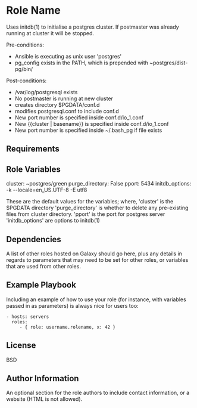 Role Name
=========

Uses initdb(1) to initialise a postgres cluster. If postmaster was already running at cluster it will be stopped.

Pre-conditions:
- Ansible is executing as unix user 'postgres'
- pg_config exists in the PATH, which is prepended with  ~postgres/dist-pg/bin/

Post-conditions:
- /var/log/postgresql exists
- No postmaster is running at new cluster 
- creates directory $PGDATA/conf.d  
- modifies postgresql.conf to include conf.d
- New port number is specified inside conf.d/io_1.conf 
- New {{cluster | basename}} is specified inside conf.d/io_1.conf 
- New port number is specified inside ~/.bash_pg if file exists

Requirements
------------


Role Variables
--------------

cluster:             ~postgres/green
purge_directory:     False
pport:               5434
initdb_options:      -k --locale=en_US.UTF-8 -E utf8


These are the default values for the variables; where, 
'cluster'          is the $PGDATA directory 
'purge_directory'  is whether to delete any pre-existing files from cluster directory. 
'pport'            is the port for postgres server 
'initdb_options'   are options to initdb(1)


Dependencies
------------

A list of other roles hosted on Galaxy should go here, plus any details in regards to parameters that may need to be set for other roles, or variables that are used from other roles.

Example Playbook
----------------

Including an example of how to use your role (for instance, with variables passed in as parameters) is always nice for users too:

    - hosts: servers
      roles:
         - { role: username.rolename, x: 42 }

License
-------

BSD

Author Information
------------------

An optional section for the role authors to include contact information, or a website (HTML is not allowed).
